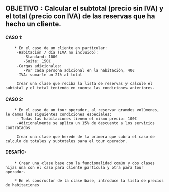 ## OBJETIVO : Calcular el subtotal (precio sin IVA) y el total (precio con IVA) de las reservas que ha hecho un cliente.

#### CASO 1:

        * En el caso de un cliente en particular:
         -Habitación / día (IVA no incluido):
            -Standard: 100€
            -Suite: 150€
         -Cargas adicionales:
            -Por cada persona adicional en la habitación, 40€
         -IVA: sumarle un 21% al total

         Crear una clase que reciba la lista de reservas y calcule el subtotal y el total teniendo en cuenta las condiciones anteriores.

#### CASO 2:

        * En el caso de un tour operador, al reservar grandes volúmenes, le damos las siguientes condiciones especiales:
         - Todas las habitaciones tienen el mismo precio: 100€
         -Adicionalmente se aplica un 15% de descuento a los servicios contratados

         Crear una clase que herede de la primera que cubra el caso de calculo de totales y subtotales para el tour operador.

#### DESAFÍO:

        * Crear una clase base con la funcionalidad común y dos clases hijas una con el caso para cliente particula y otra para tour operador.

        * En el consructor de la clase base, introduce la lista de precios de habitaciones
